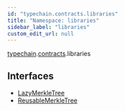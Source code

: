 ```yaml
---
id: "typechain.contracts.libraries"
title: "Namespace: libraries"
sidebar_label: "libraries"
custom_edit_url: null
---
```


[typechain](../modules/typechain.md).[contracts](typechain.contracts.md).libraries

## Interfaces

- [LazyMerkleTree](../interfaces/typechain.contracts.libraries.LazyMerkleTree.md)
- [ReusableMerkleTree](../interfaces/typechain.contracts.libraries.ReusableMerkleTree.md)
